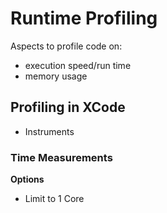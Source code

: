 # Runtime Profiling





Aspects to profile code on:

- execution speed/run time
- memory usage









## Profiling in XCode



- Instruments





### Time Measurements

**Options**

- Limit to 1 Core








